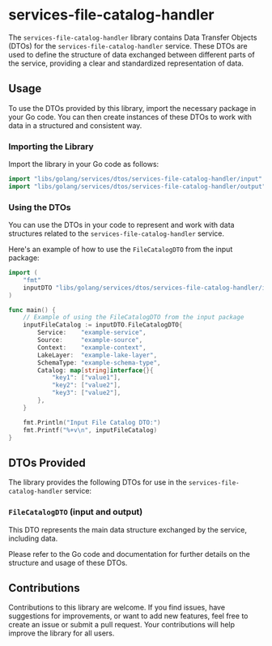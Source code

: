 # services-file-catalog-handler

The `services-file-catalog-handler` library contains Data Transfer Objects (DTOs) for the `services-file-catalog-handler` service. These DTOs are used to define the structure of data exchanged between different parts of the service, providing a clear and standardized representation of data.

## Usage

To use the DTOs provided by this library, import the necessary package in your Go code. You can then create instances of these DTOs to work with data in a structured and consistent way.

### Importing the Library

Import the library in your Go code as follows:

```go
import "libs/golang/services/dtos/services-file-catalog-handler/input"
import "libs/golang/services/dtos/services-file-catalog-handler/output"
```

### Using the DTOs

You can use the DTOs in your code to represent and work with data structures related to the `services-file-catalog-handler` service.

Here's an example of how to use the `FileCatalogDTO` from the input package:

```go
import (
	"fmt"
	inputDTO "libs/golang/services/dtos/services-file-catalog-handler/input"
)

func main() {
	// Example of using the FileCatalogDTO from the input package
	inputFileCatalog := inputDTO.FileCatalogDTO{
		Service:    "example-service",
		Source:     "example-source",
		Context:    "example-context",
		LakeLayer:  "example-lake-layer",
		SchemaType: "example-schema-type",
		Catalog: map[string]interface{}{
			"key1": ["value1"],
			"key2": ["value2"],
			"key3": ["value2"],
		},
	}

	fmt.Println("Input File Catalog DTO:")
	fmt.Printf("%+v\n", inputFileCatalog)
}
```

## DTOs Provided

The library provides the following DTOs for use in the `services-file-catalog-handler` service:

### `FileCatalogDTO` (input and output)

This DTO represents the main data structure exchanged by the service, including data.

Please refer to the Go code and documentation for further details on the structure and usage of these DTOs.

## Contributions

Contributions to this library are welcome. If you find issues, have suggestions for improvements, or want to add new features, feel free to create an issue or submit a pull request. Your contributions will help improve the library for all users.

